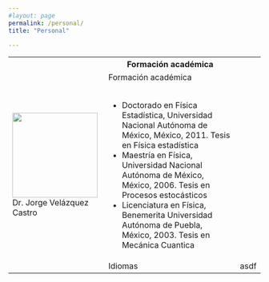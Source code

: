 ```yaml
---
#layout: page
permalink: /personal/
title: "Personal"

---
```

<table>
    <tr>
        <th></th>
        <th>Formación académica</th>
        <th></th>
    </tr>
    <tr>
        <td>  <img src="https://juliojx.github.io/jorgevc/ImagenesEstudiantes/Jorge.jpeg" width="170"> <br> Dr. Jorge Velázquez Castro </td>
        <td> Formación académica <br> <br>
            <ul>
        <li> Doctorado en Física Estadística, Universidad Nacional Autónoma de México, México, 2011. Tesis en Física estadística </li>
<li> Maestría en Física, Universidad Nacional Autónoma de México, México, 2006. Tesis en Procesos estocásticos </li>
<li> Licenciatura en Física, Benemerita Universidad Autónoma de Puebla, México, 2003. Tesis en Mecánica Cuantica </li>
            </ul>
        </td>
        <td> </td>
    </tr>
    <tr>
        <td> </td>
        <td>Idiomas </td>
        <td> asdf</td>
    </tr>
</table>
